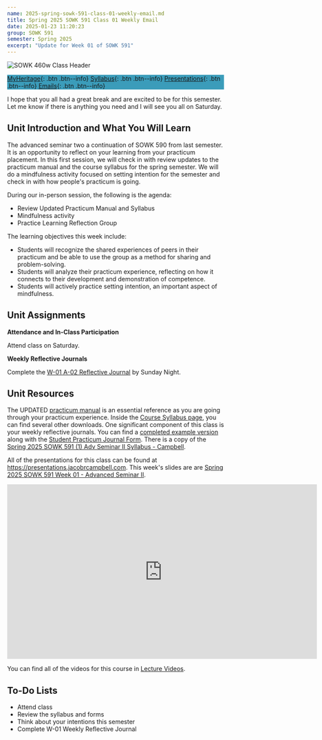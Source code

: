```yaml
---
name: 2025-spring-sowk-591-class-01-weekly-email.md
title: Spring 2025 SOWK 591 Class 01 Weekly Email
date: 2025-01-23 11:20:23
group: SOWK 591
semester: Spring 2025
excerpt: "Update for Week 01 of SOWK 591"
---
```


![SOWK 460w Class Header](https://jacobrcampbell.com/assets/media/2024-01-19-sowk-460w-email-header-image.jpg)

<div style="background-color: #3b9cba; width: 100%;" markdown="1">

[MyHeritage](https://myheritage.heritage.edu/ICS/Academics/SOWK/SOWK_591/2425_SP-SOWK_591-1/){: .btn .btn--info}
[Syllabus](https://jacobrcampbell.com/assets/media/2025-spring-sowk-591-1-adv-seminar-ii-syllabus-campbell.pdf){: .btn .btn--info}
[Presentations](https://presentations.jacobrcampbell.com){: .btn .btn--info}
[Emails](https://jacobrcampbell.com/communications/){: .btn .btn--info}

</div>

I hope that you all had a great break and are excited to be for this semester. Let me know if there is anything you need and I will see you all on Saturday.

## Unit Introduction and What You Will Learn

The advanced seminar two a continuation of SOWK 590 from last semester. It is an opportunity to reflect on your learning from your practicum placement. In this first session, we will check in with review updates to the practicum manual and the course syllabus for the spring semester. We will do a mindfulness activity focused on setting intention for the semester and check in with how people's practicum is going.

During our in-person session, the following is the agenda:

- Review Updated Practicum Manual and Syllabus
- Mindfulness activity
- Practice Learning Reflection Group

The learning objectives this week include:

- Students will recognize the shared experiences of peers in their practicum and be able to use the group as a method for sharing and problem-solving.
- Students will analyze their practicum experience, reflecting on how it connects to their development and demonstration of competence.
- Students will actively practice setting intention, an important aspect of mindfulness.

## Unit Assignments

**Attendance and In-Class Participation**

Attend class on Saturday.

**Weekly Reflective Journals**

Complete the [W-01 A-02 Reflective Journal](https://myheritage.heritage.edu/ICS/Academics/SOWK/SOWK_591/2425_SP-SOWK_591-1/Assignments.jnz?portlet=Coursework&screen=AssignmentDetailView&screenType=change&id=39f43f1e-da88-424d-a1a1-329adba55cdc) by Sunday Night.

## Unit Resources

The UPDATED [practicum manual](https://myheritage.heritage.edu/ICS/Portlets/ICS/Handoutportlet/viewhandler.ashx?handout_id=2c98cd17-563a-4001-ba5d-ba27c72dab65) is an essential reference as you are going through your practicum experience. Inside the [Course Syllabus page](https://myheritage.heritage.edu/ICS/Academics/SOWK/SOWK_591/2425_SP-SOWK_591-1/Syllabus.jnz), you can find several other downloads. One significant component of this class is your weekly reflective journals. You can find a [completed example version](https://myheritage.heritage.edu/ICS/Portlets/ICS/Handoutportlet/viewhandler.ashx?handout_id=28e38f0a-eb3a-4d49-aadb-6c2f27b4a8fd) along with the [Student Practicum Journal Form](https://myheritage.heritage.edu/ICS/Portlets/ICS/Handoutportlet/viewhandler.ashx?handout_id=f5a9f8ab-fca1-48b2-b551-d2ea1fef71d7). There is a copy of the [Spring 2025 SOWK 591 (1) Adv Seminar II Syllabus - Campbell](https://myheritage.heritage.edu/ICS/Portlets/ICS/Handoutportlet/viewhandler.ashx?handout_id=2c98cd17-563a-4001-ba5d-ba27c72dab65).


All of the presentations for this class can be found at <https://presentations.jacobrcampbell.com>. This week's slides are are [Spring 2025 SOWK 591 Week 01 - Advanced Seminar II](https://presentations.jacobrcampbell.com/ZEfcKT).

<iframe src="https://presentations.jacobrcampbell.com/ZEfcKT/embed" height="405" width="720" style="border: none;"></iframe>

You can find all of the videos for this course in [Lecture Videos](https://myheritage.heritage.edu/ICS/Academics/SOWK/SOWK_591/2425_SP-SOWK_591-1/Lecture_Videos.jnz).

## To-Do Lists

- Attend class
- Review the syllabus and forms
- Think about your intentions this semester
- Complete W-01 Weekly Reflective Journal
